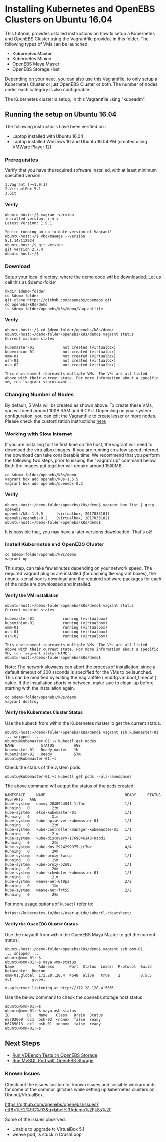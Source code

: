# Installing Kubernetes and OpenEBS Clusters on Ubuntu 16.04

This tutorial, provides detailed instructions on how to setup a Kubernetes and OpenEBS Cluster using the Vagrantfile provided in this folder.
The following types of VMs can be launched:
- Kubernetes Master
- Kubernetes Minion
- OpenEBS Maya Master
- OpenEBS Storage Host

Depending on your need, you can also use this Vagrantfile, to only setup a Kubernetes Cluster or just OpenEBS Cluster or both. The number of nodes under each category is also configurable.

The Kubernetes cluster is setup, in this Vagrantfile using "kubeadm".

## Running the setup on Ubuntu 16.04

The following instructions have been verified on :
- Laptop installed with Ubuntu 16.04
- Laptop installed Windows 10 and Ubuntu 16.04 VM (created using VMWare Player 12)

### Prerequisites

Verify that you have the required software installed, with at least minimum specified version.

```
1.Vagrant (>=1.9.1)
2.VirtualBox 5.1
3.Git
```

#### Verify
```
ubuntu-host:~/$ vagrant version
Installed Version: 1.9.1
Latest Version: 1.9.1

You're running an up-to-date version of Vagrant!
ubuntu-host:~/$ vboxmanage --version
5.1.14r112924
ubuntu-hos:~/$ git version
git version 2.7.4
ubuntu-host:~/$

```

### Download

Setup your local directory, where the demo code will be downloaded. Let us call this as $demo-folder

```
mkdir $demo-folder
cd $demo-folder
git clone https://github.com/openebs/openebs.git
cd openebs/k8s/demo
ls $demo-folder/openebs/k8s/demo/Vagrantfile
```

#### Verify

```
ubuntu-host:~/$ cd $demo-folder/openebs/k8s/demo/
ubuntu-host:~/demo-folder/openebs/k8s/demo$ vagrant status
Current machine states:

kubemaster-01             not created (virtualbox)
kubeminion-01             not created (virtualbox)
omm-01                    not created (virtualbox)
osh-01                    not created (virtualbox)
osh-02                    not created (virtualbox)

This environment represents multiple VMs. The VMs are all listed
above with their current state. For more information about a specific
VM, run `vagrant status NAME`.
```

### Changing Number of Nodes

By default, 5 VMs will be created as shown above. To create these VMs, you will need around 10GB RAM and 6 CPU. Depending on your system configuration, you can edit the Vagrantfile to create lesser or more nodes. Please check the customization instructions [here](./customizing-demo-vagrant-setup.md)


### Working with Slow Internet

If you are installing for the first time on the host, the vagrant will need to download the virtualbox images. If you are running on a low speed internet, the download can take considerable time. We recommend that you perform the following two steps, prior to issuing the "vagrant up" command below. Both the images put together will require around 1500MB.

```
cd $demo-folder/openebs/k8s/demo
vagrant box add openebs/k8s-1.5.5
vagrant box add openebs/openebs-0.2
```

#### Verify

```
ubuntu-host:~/demo-folder/openebs/k8s/demo$ vagrant box list | grep openebs
openebs/k8s-1.5.5      (virtualbox, 2017033101)
openebs/openebs-0.2    (virtualbox, 2017033102)
ubuntu-host:~/demo-folder/openebs/k8s/demo$
```
It is possible that, you may have a later versions downloaded. That's ok!

### Install Kubernetes and OpenEBS Cluster

```
cd $demo-folder/openebs/k8s/demo
vagrant up
```
This step, can take few minutes depending on your network speed. The required vagrant plugins are installed (for caching the vagrant boxes), the ubuntu-xenial box is download and the required software packages for each of the node are downloaded and installed.

#### Verify the VM installation

```
ubuntu-host:~/demo-folder/openebs/k8s/demo$ vagrant status
Current machine states:

kubemaster-01             running (virtualbox)
kubeminion-01             running (virtualbox)
omm-01                    running (virtualbox)
osh-01                    running (virtualbox)
osh-02                    running (virtualbox)

This environment represents multiple VMs. The VMs are all listed
above with their current state. For more information about a specific
VM, run `vagrant status NAME`.
ubuntu-host:~/demo-folder/openebs/k8s/demo$
```

Note: The network slowness can abort the process of installation, since a default timeout of 300 seconds is specified for the VMs to be launched. This can be modified by editing the Vagrantfile ( vmCfg.vm.boot_timeout ) value. If the installation aborts in between, make sure to clean-up before starting with the installation again.
```
cd $demo-folder/openebs/k8s/demo
vagrant destroy
```

#### Verify the Kubernetes Cluster Status

Use the kubectl from within the Kubernetes master to get the current status.

```
ubuntu-host:~/demo-folder/openebs/k8s/demo$ vagrant ssh kubemaster-01
... snipped ...
ubuntu@kubemaster-01:~$ kubectl get nodes
NAME            STATUS         AGE
kubemaster-01   Ready,master   1h
kubeminion-01   Ready          57m
ubuntu@kubemaster-01:~$
```

Check the status of the system pods.

```
ubuntu@kubemaster-01:~$ kubectl get pods --all-namespaces
```
The above command will output the status of the pods created:
```
NAMESPACE     NAME                                    READY     STATUS    RESTARTS   AGE
kube-system   dummy-2088944543-1t7hc                  1/1       Running   0          22m
kube-system   etcd-kubemaster-01                      1/1       Running   0          21m
kube-system   kube-apiserver-kubemaster-01            1/1       Running   0          22m
kube-system   kube-controller-manager-kubemaster-01   1/1       Running   0          21m
kube-system   kube-discovery-1769846148-nzbd1         1/1       Running   0          22m
kube-system   kube-dns-2924299975-jt7wz               4/4       Running   0          20m
kube-system   kube-proxy-5wrcp                        1/1       Running   0          15m
kube-system   kube-proxy-p2n9v                        1/1       Running   0          20m
kube-system   kube-scheduler-kubemaster-01            1/1       Running   0          21m
kube-system   weave-net-6t9pz                         2/2       Running   0          15m
kube-system   weave-net-frt55                         2/2       Running   0          20m
```

For more usage options of ```kubectl``` refer to:
```
https://kubernetes.io/docs/user-guide/kubectl-cheatsheet/
```


#### Verify the OpenEBS Cluster Status

Use the mayactl from within the OpenEBS Maya Master to get the current status.

```
ubuntu-host:~/demo-folder/openebs/k8s/demo$ vagrant ssh omm-01
... snipped ...
ubuntu@omm-01:~$
ubuntu@omm-01:~$ maya omm-status
Name           Address       Port  Status  Leader  Protocol  Build  Datacenter  Region
omm-01.global  172.28.128.4  4648  alive   true    2         0.5.5  dc1         global

m-apiserver listening at http://172.28.128.4:5656

```

Use the below command to check the openebs storage host status
```
ubuntu@omm-01:~$
ubuntu@omm-01:~$ maya osh-status
ID        DC   Name    Class   Drain  Status
e57020e9  dc1  osh-02  <none>  false  ready
b6789013  dc1  osh-01  <none>  false  ready
ubuntu@omm-01:~$
```



## Next Steps
- [Run VDBench Tests on OpenEBS Storage](./running-vdbench-tests-with-openebs.md)
- [Run MySQL Pod with OpenEBS Storage](./run-mysql-openebs.md)

### Known Issues

Check out the issues section for known issues and possible workarounds for some of the common glitches while setting up kubernetes clusters on Ubunut/VirtualBox.

https://github.com/openebs/openebs/issues?utf8=%E2%9C%93&q=label%3Ademo%2Fk8s%20

Some of the issues observed:
- Unable to upgrade to VirtualBox 5.1
- weave pod, is stuck in CrashLoop
